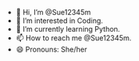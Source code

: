 - 👋 Hi, I’m @Sue12345m
- 👀 I’m interested in Coding.
- 🌱 I’m currently learning Python.
- 📫 How to reach me @Sue12345m.
- 😄 Pronouns: She/her

<!---
Sue12345m/Sue12345m is a ✨ special ✨ repository because its `README.md` (this file) appears on your GitHub profile.
You can click the Preview link to take a look at your changes.
--->
